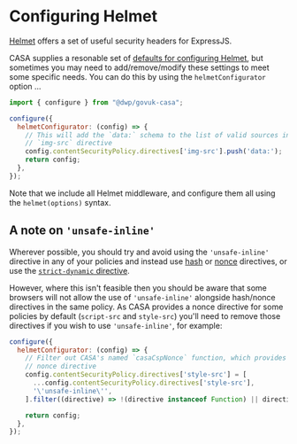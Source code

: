 # Configuring Helmet

[Helmet](https://helmetjs.github.io/) offers a set of useful security headers for ExpressJS.

CASA supplies a resonable set of [defaults for configuring Helmet](src/middleware/pre.js), but sometimes you may need to add/remove/modify these settings to meet some specific needs. You can do this by using the `helmetConfigurator` option ...

```javascript
import { configure } from "@dwp/govuk-casa";

configure({
  helmetConfigurator: (config) => {
    // This will add the `data:` schema to the list of valid sources in the
    // `img-src` directive
    config.contentSecurityPolicy.directives['img-src'].push('data:');
    return config;
  },
});
```

Note that we include all Helmet middleware, and configure them all using the `helmet(options)` syntax.

## A note on `'unsafe-inline'`

Wherever possible, you should try and avoid using the `'unsafe-inline'` directive in any of your policies and instead use [hash](https://content-security-policy.com/hash/) or [nonce](https://content-security-policy.com/nonce/) directives, or use the [`strict-dynamic` directive](https://content-security-policy.com/strict-dynamic/).

However, where this isn't feasible then you should be aware that some browsers will not allow the use of `'unsafe-inline'` alongside hash/nonce directives in the same policy. As CASA provides a nonce directive for some policies by default (`script-src` and `style-src`) you'll need to remove those directives if you wish to use `'unsafe-inline'`, for example:

```javascript
configure({
  helmetConfigurator: (config) => {
    // Filter out CASA's named `casaCspNonce` function, which provides the
    // nonce directive
    config.contentSecurityPolicy.directives['style-src'] = [
      ...config.contentSecurityPolicy.directives['style-src'],
      '\'unsafe-inline\'',
    ].filter((directive) => !(directive instanceof Function) || directive.name !== 'casaCspNonce');

    return config;
  },
});
```
